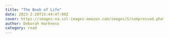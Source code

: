 ```yaml
---
title: "The Book of Life"
date: 2023-2-20T15:44:47:00Z
cover: https://images-na.ssl-images-amazon.com/images/S/compressed.photo.goodreads.com/books/1389281784i/16054217.jpg
author: Deborah Harkness
category: read
---
```

